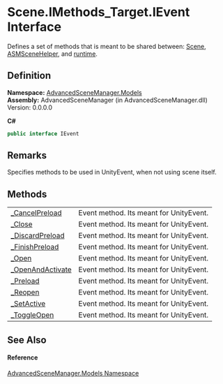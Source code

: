 # Scene.IMethods_Target.IEvent Interface


Defines a set of methods that is meant to be shared between: <a href="T_AdvancedSceneManager_Models_Scene.md">Scene</a>, <a href="T_AdvancedSceneManager_Models_ASMSceneHelper.md">ASMSceneHelper</a>, and <a href="P_AdvancedSceneManager_SceneManager_runtime.md">runtime</a>.



## Definition
**Namespace:** <a href="N_AdvancedSceneManager_Models.md">AdvancedSceneManager.Models</a>  
**Assembly:** AdvancedSceneManager (in AdvancedSceneManager.dll) Version: 0.0.0.0

**C#**
``` C#
public interface IEvent
```



## Remarks
Specifies methods to be used in UnityEvent, when not using scene itself.

## Methods
<table>
<tr>
<td><a href="M_AdvancedSceneManager_Models_Scene_IMethods_Target_IEvent__CancelPreload.md">_CancelPreload</a></td>
<td>Event method. Its meant for UnityEvent.</td></tr>
<tr>
<td><a href="M_AdvancedSceneManager_Models_Scene_IMethods_Target_IEvent__Close.md">_Close</a></td>
<td>Event method. Its meant for UnityEvent.</td></tr>
<tr>
<td><a href="M_AdvancedSceneManager_Models_Scene_IMethods_Target_IEvent__DiscardPreload.md">_DiscardPreload</a></td>
<td>Event method. Its meant for UnityEvent.</td></tr>
<tr>
<td><a href="M_AdvancedSceneManager_Models_Scene_IMethods_Target_IEvent__FinishPreload.md">_FinishPreload</a></td>
<td>Event method. Its meant for UnityEvent.</td></tr>
<tr>
<td><a href="M_AdvancedSceneManager_Models_Scene_IMethods_Target_IEvent__Open.md">_Open</a></td>
<td>Event method. Its meant for UnityEvent.</td></tr>
<tr>
<td><a href="M_AdvancedSceneManager_Models_Scene_IMethods_Target_IEvent__OpenAndActivate.md">_OpenAndActivate</a></td>
<td>Event method. Its meant for UnityEvent.</td></tr>
<tr>
<td><a href="M_AdvancedSceneManager_Models_Scene_IMethods_Target_IEvent__Preload.md">_Preload</a></td>
<td>Event method. Its meant for UnityEvent.</td></tr>
<tr>
<td><a href="M_AdvancedSceneManager_Models_Scene_IMethods_Target_IEvent__Reopen.md">_Reopen</a></td>
<td>Event method. Its meant for UnityEvent.</td></tr>
<tr>
<td><a href="M_AdvancedSceneManager_Models_Scene_IMethods_Target_IEvent__SetActive.md">_SetActive</a></td>
<td>Event method. Its meant for UnityEvent.</td></tr>
<tr>
<td><a href="M_AdvancedSceneManager_Models_Scene_IMethods_Target_IEvent__ToggleOpen.md">_ToggleOpen</a></td>
<td>Event method. Its meant for UnityEvent.</td></tr>
</table>

## See Also


#### Reference
<a href="N_AdvancedSceneManager_Models.md">AdvancedSceneManager.Models Namespace</a>  
